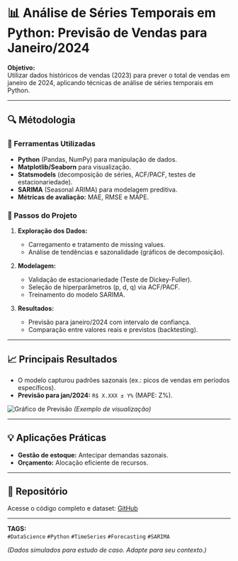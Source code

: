 # 📊 Análise de Séries Temporais em Python: Previsão de Vendas para Janeiro/2024  

**Objetivo:**  
Utilizar dados históricos de vendas (2023) para prever o total de vendas em janeiro de 2024, aplicando técnicas de análise de séries temporais em Python.  

---  

## 🔍 Métodologia  

### 📌 Ferramentas Utilizadas  
- **Python** (Pandas, NumPy) para manipulação de dados.  
- **Matplotlib/Seaborn** para visualização.  
- **Statsmodels** (decomposição de séries, ACF/PACF, testes de estacionariedade).  
- **SARIMA** (Seasonal ARIMA) para modelagem preditiva.  
- **Métricas de avaliação:** MAE, RMSE e MAPE.  

### 📌 Passos do Projeto  
1. **Exploração dos Dados:**  
   - Carregamento e tratamento de missing values.  
   - Análise de tendências e sazonalidade (gráficos de decomposição).  

2. **Modelagem:**  
   - Validação de estacionariedade (Teste de Dickey-Fuller).  
   - Seleção de hiperparâmetros (p, d, q) via ACF/PACF.  
   - Treinamento do modelo SARIMA.  

3. **Resultados:**  
   - Previsão para janeiro/2024 com intervalo de confiança.  
   - Comparação entre valores reais e previstos (backtesting).  

---  

## 📈 Principais Resultados  
- O modelo capturou padrões sazonais (ex.: picos de vendas em períodos específicos).  
- **Previsão para jan/2024:** `R$ X.XXX ± Y%` (MAPE: Z%).  

![Gráfico de Previsão](imagens/grafico1.png) *(Exemplo de visualização)*  

---  

## 💡 Aplicações Práticas  
- **Gestão de estoque:** Antecipar demandas sazonais.  
- **Orçamento:** Alocação eficiente de recursos.  

---  

## 🔗 Repositório  
Acesse o código completo e dataset: [GitHub](https://github.com/eddygordonn/Data_Science_Projeto_1)  

---  

**TAGS:**  
`#DataScience` `#Python` `#TimeSeries` `#Forecasting` `#SARIMA`  

*(Dados simulados para estudo de caso. Adapte para seu contexto.)*  
